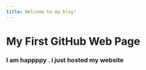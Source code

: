 ```yaml
---
title: Welcome to my blog!
---
```

# My First GitHub Web Page
### I am happppy . i just hosted my website
